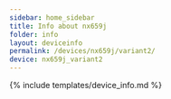 ```yaml
---
sidebar: home_sidebar
title: Info about nx659j
folder: info
layout: deviceinfo
permalink: /devices/nx659j/variant2/
device: nx659j_variant2
---
```

{% include templates/device_info.md %}
